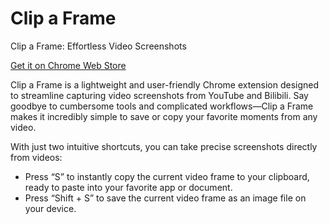 # Clip a Frame

Clip a Frame: Effortless Video Screenshots

[Get it on Chrome Web Store](https://chromewebstore.google.com/detail/clip-a-frame/gfckafknbbnfiheldolhfohhlmdpdkpa)

Clip a Frame is a lightweight and user-friendly Chrome extension designed to streamline capturing video screenshots from YouTube and Bilibili. Say goodbye to cumbersome tools and complicated workflows—Clip a Frame makes it incredibly simple to save or copy your favorite moments from any video.

With just two intuitive shortcuts, you can take precise screenshots directly from videos:
- Press “S” to instantly copy the current video frame to your clipboard, ready to paste into your favorite app or document.
- Press “Shift + S” to save the current video frame as an image file on your device.
